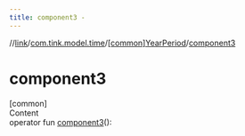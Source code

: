 ```yaml
---
title: component3 -
---
```

//[link](../../index.md)/[com.tink.model.time](../index.md)/[[common]YearPeriod](index.md)/[component3](component3.md)



# component3  
[common]  
Content  
operator fun [component3](component3.md)(): <ERROR CLASS>  



